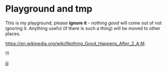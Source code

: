 # Playground and tmp

This is my playground, please **ignore it**  - nothing *good* will come out of not ignoring it. 
Anything useful (if there is such a thing) will be moved to other places. 

https://en.wikipedia.org/wiki/Nothing_Good_Happens_After_2_A.M.

!!!

jjj
